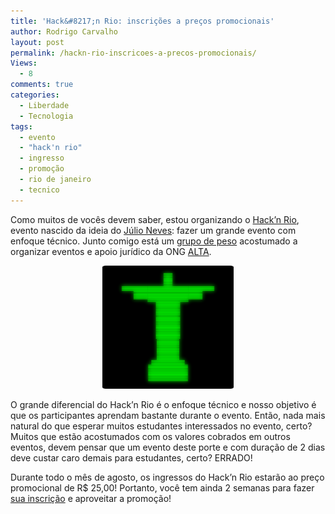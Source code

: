 ```yaml
---
title: 'Hack&#8217;n Rio: inscrições a preços promocionais'
author: Rodrigo Carvalho
layout: post
permalink: /hackn-rio-inscricoes-a-precos-promocionais/
Views:
  - 8
comments: true
categories:
  - Liberdade
  - Tecnologia
tags:
  - evento
  - "hack'n rio"
  - ingresso
  - promoção
  - rio de janeiro
  - tecnico
---
```

Como muitos de vocês devem saber, estou organizando o <a title="Site do Hack'n Rio" href="http://hacknrio.org" target="_blank">Hack&#8217;n Rio</a>, evento nascido da ideia do <a title="Júlio Neves na Wikipédia" href="http://pt.wikipedia.org/wiki/Julio_Cezar_Neves" target="_blank">Júlio Neves</a>: fazer um grande evento com enfoque técnico. Junto comigo está um <a title="Organizadores do Hack'n Rio" href="http://hacknrio.org/organizacao" target="_blank">grupo de peso</a> acostumado a organizar eventos e apoio jurídico da ONG <a title="Site da ALTA" href="http://www.alta.org.br/" target="_blank">ALTA</a>.

<p style="text-align: center;">
  <img class="aligncenter size-medium wp-image-664" title="Logo Hack'n Rio" src="/wp-content/uploads/2011/08/logo_hacknrio-300x281.png" alt="Logotipo do Hack'n Rio" width="210" height="197" />
</p>

O grande diferencial do Hack&#8217;n Rio é o enfoque técnico e nosso objetivo é que os participantes aprendam bastante durante o evento. Então, nada mais natural do que esperar muitos estudantes interessados no evento, certo? Muitos que estão acostumados com os valores cobrados em outros eventos, devem pensar que um evento deste porte e com duração de 2 dias deve custar caro demais para estudantes, certo? ERRADO!

Durante todo o mês de agosto, os ingressos do Hack&#8217;n Rio estarão ao preço promocional de R$ 25,00! Portanto, você tem ainda 2 semanas para fazer <a title="Inscrições Hack'n Rio" href="http://hacknrio.org/inscricoes" target="_blank">sua inscrição</a> e aproveitar a promoção!
